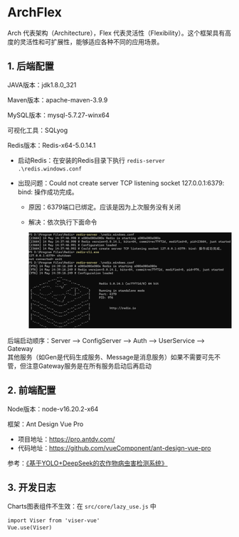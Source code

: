 # ArchFlex

Arch 代表架构（Architecture），Flex 代表灵活性（Flexibility）。这个框架具有高度的灵活性和可扩展性，能够适应各种不同的应用场景。

## 1. 后端配置

JAVA版本：jdk1.8.0_321

Maven版本：apache-maven-3.9.9

MySQL版本：mysql-5.7.27-winx64

可视化工具：SQLyog

Redis版本：Redis-x64-5.0.14.1

- 启动Redis：在安装的Redis目录下执行 `redis-server .\redis.windows.conf`

- 出现问题：Could not create server TCP listening socket 127.0.0.1:6379: bind: 操作成功完成。

  - 原因：6379端口已绑定。应该是因为上次服务没有关闭

  - 解决：依次执行下面命令

    ![image-20250514144458912](assets/image-20250514144458912.png)

后端启动顺序：Server --> ConfigServer --> Auth --> UserService --> Gateway  
其他服务（如Gen是代码生成服务、Message是消息服务）如果不需要可先不管，但注意Gateway服务是在所有服务启动后再启动


## 2. 前端配置

Node版本：node-v16.20.2-x64

框架：Ant Design Vue Pro

- 项目地址：https://pro.antdv.com/
- 代码地址：https://github.com/vueComponent/ant-design-vue-pro

参考：[《基于YOLO+DeepSeek的农作物病虫害检测系统》](https://www.bilibili.com/video/BV1AaLizwEp8)

## 3. 开发日志  

Charts图表组件不生效：在 `src/core/lazy_use.js` 中

```
import Viser from 'viser-vue'
Vue.use(Viser)
```